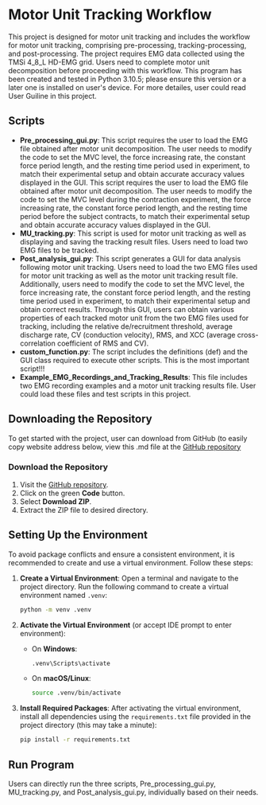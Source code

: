 # Motor Unit Tracking Workflow

This project is designed for motor unit tracking and includes the workflow for motor unit tracking, comprising pre-processing, tracking-processing, and post-processing. The project requires EMG data collected using the TMSi 4_8_L HD-EMG grid. Users need to complete motor unit decomposition before proceeding with this workflow. This program has been created and tested in Python 3.10.5; please ensure this version or a later one is installed on user's device. For more detailes, user could read User Guiline in this project.

## Scripts

- **Pre_processing_gui.py**: This script requires the user to load the EMG file obtained after motor unit decomposition. The user needs to modify the code to set the MVC level, the force increasing rate, the constant force period length, and the resting time period used in experiment, to match their experimental setup and obtain accurate accuracy values displayed in the GUI. This script requires the user to load the EMG file obtained after motor unit decomposition. The user needs to modify the code to set the MVC level during the contraction experiment, the force increasing rate, the constant force period length, and the resting time period before the subject contracts, to match their experimental setup and obtain accurate accuracy values displayed in the GUI.
- **MU_tracking.py**: This script is used for motor unit tracking as well as displaying and saving the tracking result files. Users need to load two EMG files to be tracked.
- **Post_analysis_gui.py**: This script generates a GUI for data analysis following motor unit tracking. Users need to load the two EMG files used for motor unit tracking as well as the motor unit tracking result file. Additionally, users need to modify the code to set the MVC level, the force increasing rate, the constant force period length, and the resting time period used in experiment, to match their experimental setup and obtain correct results. Through this GUI, users can obtain various properties of each tracked motor unit from the two EMG files used for tracking, including the relative de/recruitment threshold, average discharge rate, CV (conduction velocity), RMS, and XCC (average cross-correlation coefficient of RMS and CV).
- **custom_function.py**: The script includes the definitions (def) and the GUI class required to execute other scripts. This is the most important script!!!
- **Example_EMG_Recordings_and_Tracking_Results**: This file includes two EMG recording examples and a motor unit tracking results file. User could load these files and test scripts in this project.
## Downloading the Repository

To get started with the project, user can download from GitHub (to easily copy website address below, view this .md file at the [GitHub repository](https://github.com/YuxiZheng123/MU_Tracking_Scripts.git)

### Download the Repository

1. Visit the [GitHub repository](https://github.com/YuxiZheng123/MU_Tracking_Scripts.git).
2. Click on the green **Code** button.
3. Select **Download ZIP**.
4. Extract the ZIP file to desired directory.

## Setting Up the Environment

To avoid package conflicts and ensure a consistent environment, it is recommended to create and use a virtual environment. Follow these steps:

1. **Create a Virtual Environment**:
   Open a terminal and navigate to the project directory. Run the following command to create a virtual environment named `.venv`:

   ``` bash
   python -m venv .venv
   ```

2. **Activate the Virtual Environment** (or accept IDE prompt to enter environment):
   - On **Windows**:

     ``` bash
     .venv\Scripts\activate
     ```

   - On **macOS/Linux**:

     ```bash
     source .venv/bin/activate
     ```

3. **Install Required Packages**:
   After activating the virtual environment, install all dependencies using the `requirements.txt` file provided in the project directory (this may take a minute):

   ```bash
   pip install -r requirements.txt
   
## Run Program

Users can directly run the three scripts, Pre_processing_gui.py, MU_tracking.py, and Post_analysis_gui.py, individually based on their needs.
